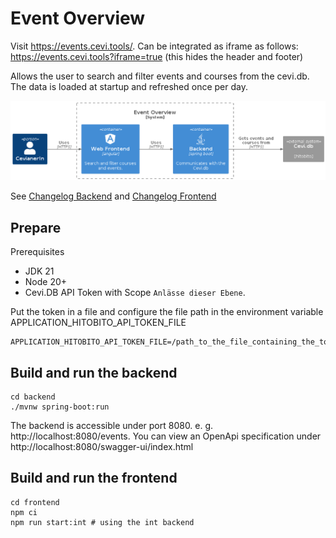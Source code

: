 # Event Overview

Visit https://events.cevi.tools/. Can be integrated as iframe as follows: https://events.cevi.tools?iframe=true (this hides the header and footer)

Allows the user to search and filter events and courses from the cevi.db. The data is loaded at startup and refreshed once per day.

![Systemcontext](docs/systemcontext.png)

See [Changelog Backend](backend/CHANGELOG.md) and [Changelog Frontend](frontend/CHANGELOG.md)

## Prepare

Prerequisites
  * JDK 21
  * Node 20+
  * Cevi.DB API Token with Scope `Anlässe dieser Ebene`.

Put the token in a file and configure the file path in the environment variable APPLICATION_HITOBITO_API_TOKEN_FILE
```
APPLICATION_HITOBITO_API_TOKEN_FILE=/path_to_the_file_containing_the_token
```

## Build and run the backend

```
cd backend
./mvnw spring-boot:run
```

The backend is accessible under port 8080. e. g. http://localhost:8080/events. You can view an OpenApi specification under http://localhost:8080/swagger-ui/index.html

## Build and run the frontend

```
cd frontend
npm ci
npm run start:int # using the int backend
```
